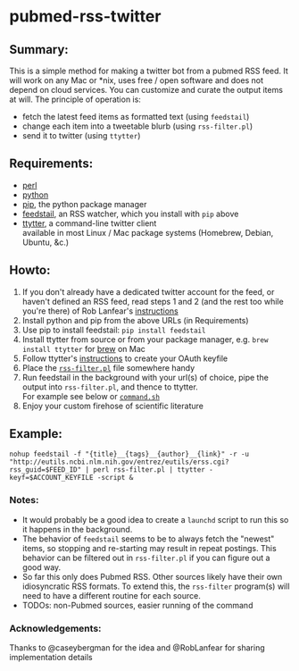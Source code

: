# pubmed-rss-twitter

## Summary:

This is a simple method for making a twitter bot from a pubmed RSS feed. It will work on any Mac or *nix, uses free / open software and does not depend on cloud services. You can customize and curate the output items at will. The principle of operation is:

- fetch the latest feed items as formatted text (using `feedstail`)
- change each item into a tweetable blurb (using `rss-filter.pl`)
- send it to twitter (using `ttytter`)

## Requirements:

- [perl](www.perl.org)
- [python](www.python.org)
- [pip](http://www.pip-installer.org/en/latest/installing.html), the python package manager
- [feedstail](https://pypi.python.org/pypi/feedstail/), an RSS watcher, which you install with `pip` above
- [ttytter](http://www.floodgap.com/software/ttytter/), a command-line twitter client  
available in most Linux / Mac package systems (Homebrew, Debian, Ubuntu, &c.)

## Howto:

1. If you don't already have a dedicated twitter account for the feed, or haven't defined an RSS feed, read steps 1 and 2 (and the rest too while you're there) of Rob Lanfear's [instructions](https://github.com/roblanf/phypapers)
1. Install python and pip from the above URLs (in Requirements)
2. Use pip to install feedstail: `pip install feedstail`
3. Install ttytter from source or from your package manager, e.g. `brew install ttytter` for [brew](http://brew.sh) on Mac
4. Follow ttytter's [instructions](http://www.floodgap.com/software/ttytter/) to create your OAuth keyfile
5. Place the [`rss-filter.pl`](https://github.com/pmcarlton/pubmed-rss-twitter/blob/master/rss-filter.pl) file somewhere handy
6. Run feedstail in the background with your url(s) of choice, pipe the output into `rss-filter.pl`, and thence to ttytter.  
For example see below or  [`command.sh`](https://github.com/pmcarlton/pubmed-rss-twitter/blob/master/command.sh)
7. Enjoy your custom firehose of scientific literature

## Example:

    nohup feedstail -f "{title}__{tags}__{author}__{link}" -r -u "http://eutils.ncbi.nlm.nih.gov/entrez/eutils/erss.cgi?rss_guid=$FEED_ID" | perl rss-filter.pl | ttytter -keyf=$ACCOUNT_KEYFILE -script &

### Notes:

- It would probably be a good idea to create a `launchd` script to run this so it happens in the background. 
- The behavior of `feedstail` seems to be to always fetch the "newest" items, so stopping and re-starting may result in repeat postings. This behavior can be filtered out in `rss-filter.pl` if you can figure out a good way.
- So far this only does Pubmed RSS. Other sources likely have their own idiosyncratic RSS formats. To extend this, the `rss-filter` program(s) will need to have a different routine for each source.
- TODOs: non-Pubmed sources, easier running of the command

### Acknowledgements:

Thanks to @caseybergman for the idea and @RobLanfear for sharing implementation details
